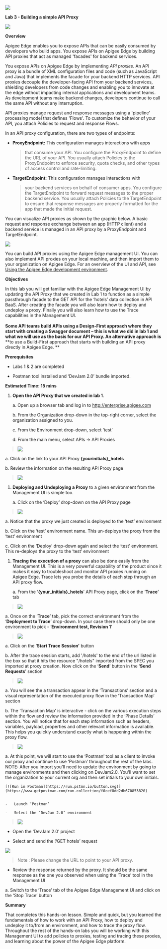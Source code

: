 ![](./media/image1.png)

**Lab 3 - Building a simple API Proxy**

![](./media/image2.png)

**Overview**

Apigee Edge enables you to expose APIs that can be easily consumed by
developers who build apps. You expose APIs on Apigee Edge by building
API proxies that act as managed 'facades' for backend services.

You expose APIs on Apigee Edge by implementing *API proxies*. An API
proxy is a bundle of XML configuration files and code (such as
JavaScript and Java) that implements the facade for your backend HTTP
services. API proxies decouple the developer-facing API from your
backend services, shielding developers from code changes and enabling
you to innovate at the edge without impacting internal applications and
development teams. As development teams make backend changes, developers
continue to call the same API without any interruption.

API proxies manage request and response messages using a 'pipeline'
processing model that defines 'Flows'. To customize the behavior of your
API, you attach Policies to request and response Flows.

In an API proxy configuration, there are two types of endpoints:

-   **ProxyEndpoint:** This configuration manages interactions with apps
    > that consume your API. You configure the ProxyEndpoint to define
    > the URL of your API. You usually attach Policies to the
    > ProxyEndpoint to enforce security, quota checks, and other types
    > of access control and rate-limiting.

-   **TargetEndpoint:** This configuration manages interactions with
    > your backend services on behalf of consumer apps. You configure
    > the TargetEndpoint to forward request messages to the proper
    > backend service. You usually attach Policies to the TargetEndpoint
    > to ensure that response messages are properly formatted for the
    > app that made the initial request.

You can visualize API proxies as shown by the graphic below. A basic
request and response exchange between an app (HTTP client) and a backend
service is managed in an API proxy by a ProxyEndpoint and
TargetEndpoint.
  
  

  


![](./media/image3.png)

You can build API proxies using the Apigee Edge management UI. You can
also implement API proxies on your local machine, and then import them
to your organization on Apigee Edge. For an overview of the UI and API,
see [Using the Apigee Edge development
environment](http://apigee.com/docs/api-services/content/using-apigee-edge-development-environment).

**Objectives**

In this lab you will get familiar with the Apigee Edge Management UI by
updating the API Proxy that we created in Lab 1 to function as a simple
passthrough facade to the GET API for the ‘hotels’ data collection in
API BaaS. After creating the facade you will also learn how to deploy
and undeploy a proxy. Finally you will also learn how to use the Trace
capabilities in the Management UI.\
\
**Some API teams build APIs using a Design-First approach where they
start with creating a Swagger document – this is what we did in lab 1
and what we will use as the basis for our API Proxy. An alternative
approach is** **to use a Build-First approach that starts with building
an API proxy directly in Apigee Edge. **

**Prerequisites**

-   Labs 1 & 2 are completed

-   Postman tool installed and ‘DevJam 2.0’ bundle imported.

**Estimated Time: 15 mins**

1)  **Open the API Proxy that we created in lab 1**.

    a.  Open up a browser tab and log in to http://enterprise.apigee.com

    b.  From the Organization drop-down in the top-right corner, select
        the organization assigned to you.

    c.  From the Environment drop-down, select ‘test’

    d.  From the main menu, select APIs → API Proxies

> ![](./media/image4.png)

a.  Click on the link to your API Proxy **{yourinitials}\_hotels**

b.  Review the information on the resulting API Proxy page

> ![](./media/image5.png)

1)  **Deploying and Undeploying a Proxy** to a given environment from
    the Management UI is simple too.

    a.  Click on the ‘Deploy’ drop-down on the API Proxy page

> ![](./media/image6.png)

a.  Notice that the proxy we just created is deployed to the ‘test’
    environment

b.  Click on the ‘test’ environment name. This un-deploys the proxy from
    the ‘test’ environment

c.  Click on the ‘Deploy’ drop-down again and select the
    ‘test’ environment. This re-deploys the proxy to the ‘test’
    environment

<!-- -->

1)  **Tracing the execution of a proxy** can also be done easily from
    the Management UI. This is a very powerful capability of the product
    since it makes it easy to troubleshoot and monitor API proxies
    running on Apigee Edge. Trace lets you probe the details of each
    step through an API proxy flow.

    a.  From the ‘**{your\_initials}\_hotels**’ API Proxy page, click on
        the ‘**Trace**’ tab

> ![](./media/image7.png)

a.  Once on the ‘**Trace**’ tab, pick the correct environment from the
    ‘**Deployment to Trace**’ drop-down. In your case there should only
    be one environment to pick - ‘**Environment test, Revision 1**’

> ![](./media/image8.png)

a.  Click on the ‘**Start Trace Session’** button

b.  After the trace session starts, add '/hotels' to the end of the url listed in the box so that it hits the resource "/hotels" imported from the SPEC you imported at proxy creation. Now click on the ‘**Send**’ button in
    the ‘**Send Requests**’ section

> ![](./media/image9.png)

a.  You will see the a transaction appear in the ‘Transactions’ section
    and a visual representation of the executed proxy flow in the
    ‘Transaction Map’ section

b.  The ‘Transaction Map’ is interactive - click on the various
    execution steps within the flow and review the information provided
    in the ‘Phase Details’ section. You will notice that for each step
    information such as headers, variables, payload, properties and
    other relevant information is available. This helps you quickly
    understand exactly what is happening within the proxy flow.

> ![](./media/image10.png)

a.  At this point, we will start to use the ‘Postman’ tool as a client
    to invoke our proxy and continue to use ‘Postman’ throughout the
    rest of the labs. NOTE: After you import you'll need to update the
    environment by going to manage environments and then clicking on DevJam2.0.
    You'll want to set the organization to your current org and then set intials
    to your own initials.
  
    [![Run in Postman](https://run.pstmn.io/button.svg)](https://www.getpostman.com/run-collection/f0cef8dd2db670853820)
  

    -   Launch ‘Postman’

    -   Select the ‘DevJam 2.0’ environment

> ![](./media/image11.png)

-   Open the ‘DevJam 2.0’ project

-   Select and send the ‘/GET hotels’ request

![](./media/image12.png)

> Note : Please change the URL to point to your API proxy.

-   Review the response returned by the proxy. It should be the same
    response as the one you observed when using the ‘Trace’ tool in the
    Management UI

a.  Switch to the ‘Trace’ tab of the Apigee Edge Management UI and click
    on the ‘Stop Trace’ button

**Summary**

That completes this hands-on lesson. Simple and quick, but you learned
the fundamentals of how to work with an API Proxy, how to deploy and
undeploy it to/from an environment, and how to trace the proxy flow.
Throughout the rest of the hands-on labs you will be working with this
Management UI to add policies to proxies, testing and tracing these
proxies, and learning about the power of the Apigee Edge platform.
